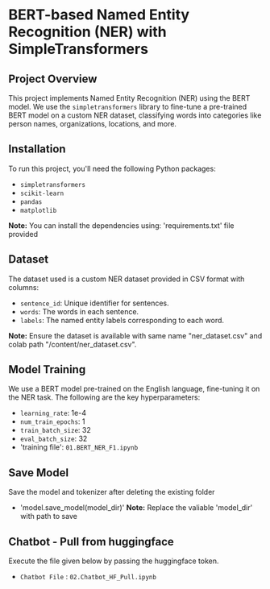 
# BERT-based Named Entity Recognition (NER) with SimpleTransformers

## Project Overview
This project implements Named Entity Recognition (NER) using the BERT model. We use the `simpletransformers` library to fine-tune a pre-trained BERT model on a custom NER dataset, classifying words into categories like person names, organizations, locations, and more.

## Installation

To run this project, you'll need the following Python packages:
- `simpletransformers`
- `scikit-learn`
- `pandas`
- `matplotlib`

**Note:** You can install the dependencies using: 'requirements.txt' file provided


## Dataset
The dataset used is a custom NER dataset provided in CSV format with columns:
- `sentence_id`: Unique identifier for sentences.
- `words`: The words in each sentence.
- `labels`: The named entity labels corresponding to each word.

**Note:** Ensure the dataset is available with same name "ner_dataset.csv" and colab path "/content/ner_dataset.csv".

## Model Training

We use a BERT model pre-trained on the English language, fine-tuning it on the NER task. The following are the key hyperparameters:
- `learning_rate`: 1e-4
- `num_train_epochs`: 1
- `train_batch_size`: 32
- `eval_batch_size`: 32
- 'training file': `01.BERT_NER_F1.ipynb`
## Save Model 
Save the model and tokenizer after deleting the existing folder
- 'model.save_model(model_dir)'
**Note:** Replace the valiable 'model_dir' with path to save
## Chatbot - Pull from huggingface
Execute the file given below by passing the huggingface token.
- `Chatbot File` : `02.Chatbot_HF_Pull.ipynb`

